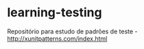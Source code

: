 # learning-testing
Repositório para estudo de padrões de teste - http://xunitpatterns.com/index.html
